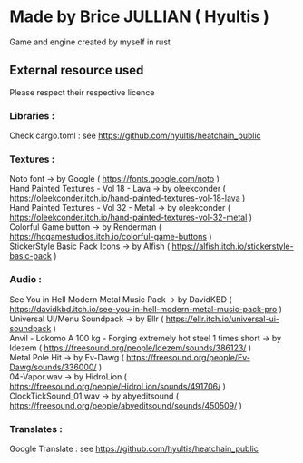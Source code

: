 # Made by Brice JULLIAN ( Hyultis )

Game and engine created by myself in rust

## External resource used

Please respect their respective licence

### Libraries :

Check cargo.toml : see https://github.com/hyultis/heatchain_public

### Textures :

Noto font -> by Google ( https://fonts.google.com/noto )  
Hand Painted Textures - Vol 18 - Lava -> by oleekconder ( https://oleekconder.itch.io/hand-painted-textures-vol-18-lava )  
Hand Painted Textures - Vol 32 - Metal -> by oleekconder ( https://oleekconder.itch.io/hand-painted-textures-vol-32-metal )  
Colorful Game button -> by Renderman ( https://hcgamestudios.itch.io/colorful-game-buttons )  
StickerStyle Basic Pack Icons -> by Alfish ( https://alfish.itch.io/stickerstyle-basic-pack )  

### Audio :

See You in Hell Modern Metal Music Pack -> by DavidKBD ( https://davidkbd.itch.io/see-you-in-hell-modern-metal-music-pack-pro )  
Universal UI/Menu Soundpack -> by Ellr ( https://ellr.itch.io/universal-ui-soundpack )  
Anvil - Lokomo A 100 kg - Forging extremely hot steel 1 times short -> by ldezem ( https://freesound.org/people/ldezem/sounds/386123/ )  
Metal Pole Hit -> by Ev-Dawg ( https://freesound.org/people/Ev-Dawg/sounds/336000/ )  
04-Vapor.wav -> by HidroLion ( https://freesound.org/people/HidroLion/sounds/491706/ )
ClockTickSound_01.wav -> by abyeditsound ( https://freesound.org/people/abyeditsound/sounds/450509/ )

### Translates :
Google Translate : see https://github.com/hyultis/heatchain_public
